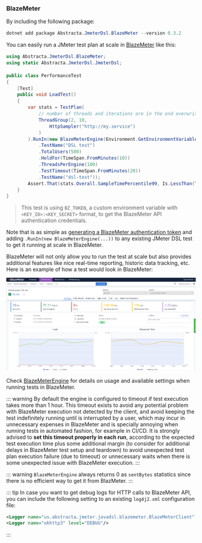 ### BlazeMeter

By including the following package:

```powershell
dotnet add package Abstracta.JmeterDsl.BlazeMeter --version 0.3.2
```

You can easily run a JMeter test plan at scale in [BlazeMeter](https://www.blazemeter.com/) like this:

```cs
using Abstracta.JmeterDsl.BlazeMeter;
using static Abstracta.JmeterDsl.JmeterDsl;

public class PerformanceTest
{
    [Test]
    public void LoadTest()
    {
        var stats = TestPlan(
            // number of threads and iterations are in the end overwritten by BlazeMeter engine settings 
            ThreadGroup(2, 10,
                HttpSampler("http://my.service")
            )
        ).RunIn(new BlazeMeterEngine(Environment.GetEnvironmentVariable("BZ_TOKEN"))
            .TestName("DSL test")
            .TotalUsers(500)
            .HoldFor(TimeSpan.FromMinutes(10))
            .ThreadsPerEngine(100)
            .TestTimeout(TimeSpan.FromMinutes(20))
            .TestName("dsl-test"));
        Assert.That(stats.Overall.SampleTimePercentile99, Is.LessThan(TimeSpan.FromSeconds(5)));
    }
}
```

> This test is using `BZ_TOKEN`, a custom environment variable with `<KEY_ID>:<KEY_SECRET>` format, to get the BlazeMeter API authentication credentials.

Note that is as simple as [generating a BlazeMeter authentication token](https://guide.blazemeter.com/hc/en-us/articles/115002213289-BlazeMeter-API-keys-) and adding `.RunIn(new BlazeMeterEngine(...))` to any existing JMeter DSL test to get it running at scale in BlazeMeter.

BlazeMeter will not only allow you to run the test at scale but also provides additional features like nice real-time reporting, historic data tracking, etc. Here is an example of how a test would look in BlazeMeter:

![BlazeMeter Example Execution Dashboard](./blazemeter.png)

Check [BlazeMeterEngine](/Abstracta.JmeterDsl.BlazeMeter/BlazeMeterEngine.cs) for details on usage and available settings when running tests in BlazeMeter.

::: warning
By default the engine is configured to timeout if test execution takes more than 1 hour.
This timeout exists to avoid any potential problem with BlazeMeter execution not detected by the
client, and avoid keeping the test indefinitely running until is interrupted by a user,
which may incur in unnecessary expenses in BlazeMeter and is specially annoying when running tests
in automated fashion, for example in CI/CD.
It is strongly advised to **set this timeout properly in each run**, according to the expected test
execution time plus some additional margin (to consider for additional delays in BlazeMeter
test setup and teardown) to avoid unexpected test plan execution failure (due to timeout) or
unnecessary waits when there is some unexpected issue with BlazeMeter execution.
:::

::: warning
`BlazeMeterEngine` always returns 0 as `sentBytes` statistics since there is no efficient way to get it from BlazMeter.
:::

::: tip
In case you want to get debug logs for HTTP calls to BlazeMeter API, you can include the following setting to an existing `log4j2.xml` configuration file:
```xml
<Logger name="us.abstracta.jmeter.javadsl.blazemeter.BlazeMeterClient" level="DEBUG"/>
<Logger name="okhttp3" level="DEBUG"/>
```
:::
